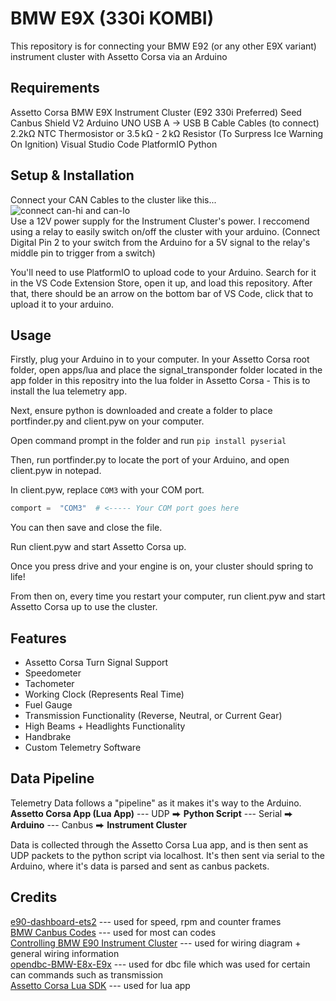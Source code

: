 # BMW E9X (330i KOMBI)

This repository is for connecting your BMW E92 (or any other E9X variant) instrument cluster with Assetto Corsa via an Arduino

## Requirements

Assetto Corsa
BMW E9X Instrument Cluster (E92 330i Preferred)
Seed Canbus Shield V2
Arduino UNO
USB A -> USB B Cable
Cables (to connect)
2.2kΩ NTC Thermosistor or 3.5 kΩ - 2 kΩ Resistor (To Surpress Ice Warning On Ignition)
Visual Studio Code
PlatformIO
Python

## Setup & Installation

Connect your CAN Cables to the cluster like this...
![connect can-hi and can-lo
](https://europe1.discourse-cdn.com/arduino/original/4X/0/a/d/0adcfa0b3805bf037b1e4c1fd241c35ea7792bcb.jpeg)<br>
Use a 12V power supply for the Instrument Cluster's power.
I reccomend using a relay to easily switch on/off the cluster with your arduino. (Connect Digital Pin 2 to your switch from the Arduino for a 5V signal to the relay's middle pin to trigger from a switch)

You'll need to use PlatformIO to upload code to your Arduino.
Search for it in the VS Code Extension Store, open it up, and load this repository.
After that, there should be an arrow on the bottom bar of VS Code, click that to upload it to your arduino.

## Usage

Firstly, plug your Arduino in to your computer.
In your Assetto Corsa root folder, open apps/lua and place the signal_transponder folder located in the app folder in this repositry into the lua folder in Assetto Corsa - This is to install the lua telemetry app.

Next, ensure python is downloaded and create a folder to place portfinder.py and client.pyw on your computer.

Open command prompt in the folder and run
`pip install pyserial`

Then, run portfinder.py to locate the port of your Arduino, and open client.pyw in notepad.

In client.pyw, replace `COM3` with your COM port.

```py
comport =  "COM3"  # <----- Your COM port goes here
```

You can then save and close the file.

Run client.pyw and start Assetto Corsa up.

Once you press drive and your engine is on, your cluster should spring to life!

From then on, every time you restart your computer, run client.pyw and start Assetto Corsa up to use the cluster.

## Features

- Assetto Corsa Turn Signal Support
- Speedometer
- Tachometer
- Working Clock (Represents Real Time)
- Fuel Gauge
- Transmission Functionality (Reverse, Neutral, or Current Gear)
- High Beams + Headlights Functionality
- Handbrake
- Custom Telemetry Software

## Data Pipeline

Telemetry Data follows a "pipeline" as it makes it's way to the Arduino.<br>
**Assetto Corsa App (Lua App)** --- UDP ⮕ **Python Script** --- Serial ⮕ **Arduino** --- Canbus ⮕ **Instrument Cluster**

Data is collected through the Assetto Corsa Lua app, and is then sent as UDP packets to the python script via localhost.
It's then sent via serial to the Arduino, where it's data is parsed and sent as canbus packets.

## Credits

[e90-dashboard-ets2](https://github.com/Marcin648/e90-dashboard-ets2) --- used for speed, rpm and counter frames<br>
[BMW Canbus Codes](https://www.loopybunny.co.uk/CarPC/k_can.html) --- used for most can codes<br>
[Controlling BMW E90 Instrument Cluster](https://forum.arduino.cc/t/controlling-bmw-e90-instrument-cluster/670728) --- used for wiring diagram + general wiring information<br>
[opendbc-BMW-E8x-E9x](https://github.com/dzid26/opendbc-BMW-E8x-E9x) --- used for dbc file which was used for certain can commands such as transmission<br>
[Assetto Corsa Lua SDK](https://github.com/ac-custom-shaders-patch/acc-lua-sdk) --- used for lua app
